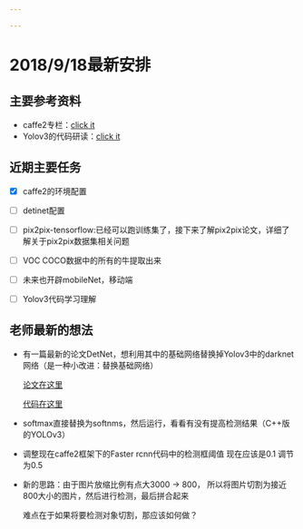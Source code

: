 ```yaml
---

---
```


# 2018/9/18最新安排

## 主要参考资料

- caffe2专栏：[click it](https://blog.csdn.net/column/details/18677.html?&page=2)
- Yolov3的代码研读：[click it](https://blog.paperspace.com/tag/series-yolo/)

## 近期主要任务

- [x] caffe2的环境配置
- [ ] detinet配置
- [ ] pix2pix-tensorflow:已经可以跑训练集了，接下来了解pix2pix论文，详细了解关于pix2pix数据集相关问题

- [ ] VOC COCO数据中的所有的牛提取出来
- [ ] 未来也开辟mobileNet，移动端
- [ ] Yolov3代码学习理解



## 老师最新的想法

- 有一篇最新的论文DetNet，想利用其中的基础网络替换掉Yolov3中的darknet网络（是一种小改进：替换基础网络）

  [论文在这里](https://blog.csdn.net/u014380165/article/details/81582623)

  [代码在这里](https://github.com/guoruoqian/DetNet_pytorch)

- softmax直接替换为softnms，然后运行，看看有没有提高检测结果（C++版的YOLOv3）

- 调整现在caffe2框架下的Faster rcnn代码中的检测框阈值 现在应该是0.1 调节为0.5

- 新的思路：由于图片放缩比例有点大3000 -> 800， 所以将图片切割为接近800大小的图片，然后进行检测，最后拼合起来

  难点在于如果将要检测对象切割，那应该如何做？
